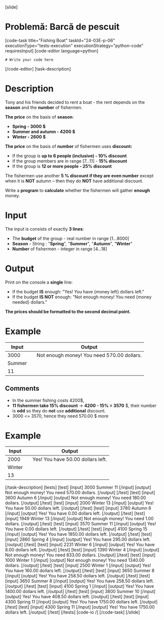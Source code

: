 [slide]
# Problemă: Barcă de pescuit
[code-task title="Fishing Boat" taskId="24-03E-p-06" executionType="tests-execution" executionStrategy="python-code" requiresInput]
[code-editor language=python]
```
# Write your code here
```
[/code-editor]
[task-description]
# Description

Tony and his friends decided to rent a boat - the rent depends on the **season** and the **number** of fishermen.

**The price** on the basis of **season**:

- **Spring - 3000 $**
- **Summer and autumn - 4200 $**
- **Winter - 2600 $**

**The price** on the basis of **number** of fishermen uses **discount:**

- If the group is **up to 6 people (inclusive) -  10% discount**
- If the group members are in range \[7…11\] -  **15% discount**
- If the group is **12 or more people - 25% discount**

The fishermen use another **5 % discount if they are even number** except when it is **NOT** autumn – then they do **NOT** have additional discount.

Write a **program** to **calculate** whether the fishermen will gather **enough** money.

# Input
The input is consists of exactly **3 lines**:
- The **budget** of the group - real number in range \[1…8000\]
- **Season**  - String : "**Spring**", "**Summer**", "**Autumn**", "**Winter**"
- **Number** of fishermen - integer in range \[4…18\]

# Output
Print on the console a **single** line:
- If the budget **IS** enough: "Yes! You have \{money left\} dollars left."
- If the budget **IS NOT** enough: "Not enough money! You need \{money needed\} dollars."

**The prices should be formatted to the second decimal point.**

# Example
| **Input** | | **Output** 
| --- | --- | --- |
| 3000 | | Not enough money! You need 570.00 dollars. |
| Summer | | |
| 11 | | |

## Comments
- In the summer fishing costs 4200$,
- **11 fishermen take 15% discount** -> **4200 - 15% = 3570** $, their number is **odd** so they do **not** use **additional** discount.
- 3000 <= 3570, hence they need 570.00 $ more

# Example
| **Input** | | **Output** |
| --- | --- | --- |
| 2000 | | Yes! You have 50.00 dollars left. |
| Winter | | |
| 13 | | |

[/task-description]
[tests]
[test]
[input]
3000
Summer
11
[/input]
[output]
Not enough money! You need 570.00 dollars.
[/output]
[/test]
[test]
[input]
3600
Autumn
6
[/input]
[output]
Not enough money! You need 180.00 dollars.
[/output]
[/test]
[test]
[input]
2000
Winter
13
[/input]
[output]
Yes! You have 50.00 dollars left.
[/output]
[/test]
[test]
[input]
3780
Autumn
6
[/input]
[output]
Yes! You have 0.00 dollars left.
[/output]
[/test]
[test]
[input]
1949
Winter
13
[/input]
[output]
Not enough money! You need 1.00 dollars.
[/output]
[/test]
[test]
[input]
3570
Summer
11
[/input]
[output]
Yes! You have 0.00 dollars left.
[/output]
[/test]
[test]
[input]
4100
Spring
15
[/input]
[output]
Yes! You have 1850.00 dollars left.
[/output]
[/test]
[test]
[input]
2860
Spring
4
[/input]
[output]
Yes! You have 295.00 dollars left.
[/output]
[/test]
[test]
[input]
2231
Winter
6
[/input]
[output]
Yes! You have 8.00 dollars left.
[/output]
[/test]
[test]
[input]
1390
Winter
4
[/input]
[output]
Not enough money! You need 833.00 dollars.
[/output]
[/test]
[test]
[input]
1000
Winter
1
[/input]
[output]
Not enough money! You need 1340.00 dollars.
[/output]
[/test]
[test]
[input]
2500
Winter
1
[/input]
[output]
Yes! You have 160.00 dollars left.
[/output]
[/test]
[test]
[input]
3650
Summer
8
[/input]
[output]
Yes! You have 258.50 dollars left.
[/output]
[/test]
[test]
[input]
3650
Summer
8
[/input]
[output]
Yes! You have 258.50 dollars left.
[/output]
[/test]
[test]
[input]
4100
Spring
1
[/input]
[output]
Yes! You have 1400.00 dollars left.
[/output]
[/test]
[test]
[input]
3800
Summer
10
[/input]
[output]
Yes! You have 408.50 dollars left.
[/output]
[/test]
[test]
[input]
4300
Spring
11
[/input]
[output]
Yes! You have 1750.00 dollars left.
[/output]
[/test]
[test]
[input]
4300
Spring
11
[/input]
[output]
Yes! You have 1750.00 dollars left.
[/output]
[/test]
[/tests]
[code-io /]
[/code-task]
[/slide]
